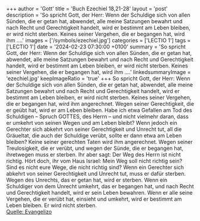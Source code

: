 +++
author = 'Gott'
title = 'Buch Ezechiel 18,21-28'
layout = 'post'
description = 'So spricht Gott, der Herr: Wenn der Schuldige sich von allen Sünden, die er getan hat, abwendet, alle meine Satzungen bewahrt und nach Recht und Gerechtigkeit handelt, wird er bestimmt am Leben bleiben, er wird nicht sterben. Keines seiner Vergehen, die er begangen hat, wird ihm ....'
images = ['/symbols/ezechiel.jpg']
categories = ['LECTIO 1']
tags = ['LECTIO 1']
date = '2024-02-23 07:30:00 +0100'
summary = 'So spricht Gott, der Herr: Wenn der Schuldige sich von allen Sünden, die er getan hat, abwendet, alle meine Satzungen bewahrt und nach Recht und Gerechtigkeit handelt, wird er bestimmt am Leben bleiben, er wird nicht sterben. Keines seiner Vergehen, die er begangen hat, wird ihm ....'
linkedsummaryImage = 'ezechiel.jpg'
keepImageRatio = 'true'
+++
So spricht Gott, der Herr: Wenn der Schuldige sich von allen Sünden, die er getan hat, abwendet, alle meine Satzungen bewahrt und nach Recht und Gerechtigkeit handelt, wird er bestimmt am Leben bleiben, er wird nicht sterben.
Keines seiner Vergehen, die er begangen hat, wird ihm angerechnet.<!--more--> Wegen seiner Gerechtigkeit, die er geübt hat, wird er am Leben bleiben.
Habe ich etwa Gefallen am Tod des Schuldigen – Spruch GOTTES, des Herrn – und nicht vielmehr daran, dass er umkehrt von seinen Wegen und am Leben bleibt?
Wenn jedoch ein Gerechter sich abkehrt von seiner Gerechtigkeit und Unrecht tut, all die Gräueltat, die auch der Schuldige verübt, sollte er dann etwa am Leben bleiben? Keine seiner gerechten Taten wird ihm angerechnet. Wegen seiner Treulosigkeit, die er verübt, und wegen der Sünde, die er begangen hat, ihretwegen muss er sterben.
Ihr aber sagt: Der Weg des Herrn ist nicht richtig. Hört doch, ihr vom Haus Israel: Mein Weg soll nicht richtig sein? Sind es nicht eure Wege, die nicht richtig sind?
Wenn ein Gerechter sich abkehrt von seiner Gerechtigkeit und Unrecht tut, muss er dafür sterben. Wegen des Unrechts, das er getan hat, wird er sterben.
Wenn ein Schuldiger von dem Unrecht umkehrt, das er begangen hat, und nach Recht und Gerechtigkeit handelt, wird er sein Leben bewahren.
Wenn er alle seine Vergehen, die er verübt hat, einsieht und umkehrt, wird er bestimmt am Leben bleiben. Er wird nicht sterben.<br> [Quelle: Evangelizo](https://evangeliumtagfuertag.org/DE/gospel)